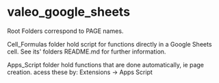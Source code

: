 # valeo_google_sheets

Root Folders correspond to PAGE names.

Cell_Formulas folder hold script for functions directly in a Google Sheets cell.
See its' folders README.md for further information.

Apps_Script folder hold functions that are done automatically, ie page creation. 
  acess these by:
    Extensions ->
      Apps Script
